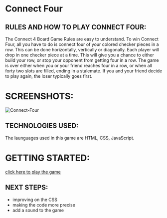 
# Connect Four

## RULES AND HOW TO PLAY CONNECT FOUR:
The Connect 4 Board Game Rules are easy to understand. To win Connect Four, all you have to do is connect four of your colored checker pieces in a row. This can be done horizontally, vertically or diagonally. Each player will drop in one checker piece at a time. This will give you a chance to either build your row, or stop your opponent from getting four in a row.
The game is over either when you or your friend reaches four in a row, or when all forty two slots are filled, ending in a stalemate. If you and your friend decide to play again, the loser typically goes first. 

# SCREENSHOTS: 
 ![Connect-Four](https://imgur.com/hbk7XI0.png)

## TECHNOLOGIES USED: 
The launguages used in this game are HTML, CSS, JavaScript. 

# GETTING STARTED:  
[click here to play the game]()

## NEXT STEPS: 
* improving on the CSS 
* making the code more precise
* add a sound to the game
